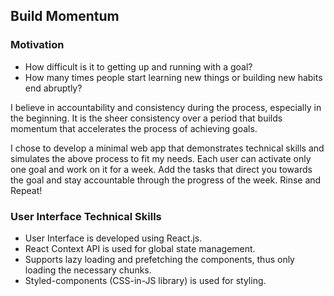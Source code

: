 ## Build Momentum

### Motivation

- How difficult is it to getting up and running with a goal?
- How many times people start learning new things or building new habits end abruptly?

I believe in accountability and consistency during the process, especially in the beginning. It is the sheer consistency over a period that builds momentum that accelerates the process of achieving goals.

I chose to develop a minimal web app that demonstrates technical skills and simulates the above process to fit my needs.
Each user can activate only one goal and work on it for a week. Add the tasks that direct you towards the goal and stay
accountable through the progress of the week. Rinse and Repeat!

### User Interface Technical Skills

- User Interface is developed using React.js.
- React Context API is used for global state management.
- Supports lazy loading and prefetching the components, thus only loading the necessary chunks.
- Styled-components (CSS-in-JS library) is used for styling.
